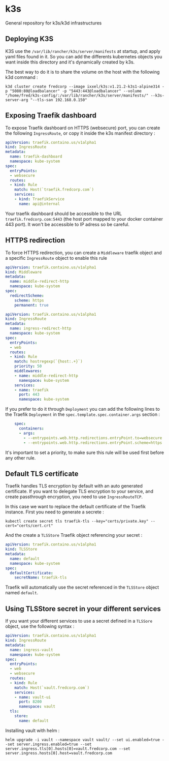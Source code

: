 # k3s
General repository for k3s/k3d infrastructures

## Deploying K3S

K3S use the `/var/lib/rancher/k3s/server/manifests` at startup, and apply yaml files found in it. So you can add the differents kubernetes objects you want inside this directory and it's dynamically created by k3s.

The best way to do it is to share the volume on the host with the following k3d command :

```shell
k3d cluster create fredcorp --image ixxel/k3s:v1.21.2-k3s1-alpine314 -p "5080:80@loadbalancer" -p "5443:443@loadbalancer" --volume "/home/fred/k3s-config/:/var/lib/rancher/k3s/server/manifests/" --k3s-server-arg "--tls-san 192.168.0.150"
```

## Exposing Traefik dashboard

To expose Traefik dashboard on HTTPS (websecure) port, you can create the following `IngressRoute`, or copy it inside the k3s manifest directory :

```yaml
apiVersion: traefik.containo.us/v1alpha1
kind: IngressRoute
metadata:
  name: traefik-dashboard
  namespace: kube-system
spec:
  entryPoints:
  - websecure
  routes:
  - kind: Rule
    match: Host(`traefik.fredcorp.com`)
    services:
    - kind: TraefikService
      name: api@internal
```

Your traefik dashboard should be accessible to the URL `traefik.fredcorp.com:5443` (the host port mapped to your docker container 443 port). It won't be accessible to IP adress so be careful.

## HTTPS redirection

To force HTTPS redirection, you can create a `Middleware` traefik object and a specific `IngressRoute` object to enable this rule

```yaml
apiVersion: traefik.containo.us/v1alpha1
kind: Middleware
metadata:
  name: middle-redirect-http
  namespace: kube-system
spec:
  redirectScheme:
    scheme: https
    permanent: true
```

```yaml
apiVersion: traefik.containo.us/v1alpha1
kind: IngressRoute
metadata:
  name: ingress-redirect-http
  namespace: kube-system
spec:
  entryPoints:
  - web
  routes:
  - kind: Rule
    match: hostregexp(`{host:.+}`)
    priority: 50
    middlewares:
    - name: middle-redirect-http
      namespace: kube-system
    services:
    - name: traefik
      port: 443
      namespace: kube-system
```

If you prefer to do it through `Deployment` you can add the following lines to the Traefik `Deployment` in the `spec.template.spec.container.args` section :
```yaml
    spec:
      containers:
      - args:
        - --entrypoints.web.http.redirections.entryPoint.to=websecure
        - --entrypoints.web.http.redirections.entryPoint.scheme=https
```

It's important to set a priority, to make sure this rule will be used first before any other rule.

## Default TLS certificate

Traefik handles TLS encryption by default with an auto generated certificate. If you want to delegate TLS encryption to your service, and create passthrough encryption, you need to use `IngressRouteTCP`.

In this case we want to replace the default certificate of the Traefik instance. First you need to generate a secrete :

```shell
kubectl create secret tls traefik-tls --key="certs/private.key" --cert="certs/cert.crt"
```

And the create a `TLSStore` Traefik object referencing your secret :

```yaml
apiVersion: traefik.containo.us/v1alpha1
kind: TLSStore
metadata:
  name: default
  namespace: kube-system
spec:
  defaultCertificate:
    secretName: traefik-tls
```

Traefik will automatically use the secret referenced in the `TLSStore` object named `default`.

## Using TLSStore secret in your different services

If you want your different services to use a secret defined in a `TLSSore` object, use the following syntax :

```yaml
apiVersion: traefik.containo.us/v1alpha1
kind: IngressRoute
metadata:
  name: ingress-vault
  namespace: kube-system
spec:
  entryPoints:
  - web
  - websecure
  routes:
  - kind: Rule
    match: Host(`vault.fredcorp.com`)
    services:
    - name: vault-ui
      port: 8200
      namespace: vault
  tls:
    store:
      name: default
  ```

Installing vault with helm :
```shell
helm upgrade -i vault --namespace vault vault/ --set ui.enabled=true --set server.ingress.enabled=true --set server.ingress.tls[0].hosts[0]=vault.fredcorp.com --set server.ingress.hosts[0].host=vault.fredcorp.com
```
